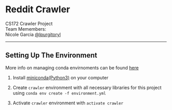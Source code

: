 # Reddit Crawler

CS172 Crawler Project  
Team Memembers:  
Nicole Garcia [@lpurgitoryl](https://github.com/lpurgitoryl)

---

## Setting Up The Environment

More info on managing conda envirnoments can be found [here](https://conda.io/projects/conda/en/latest/user-guide/tasks/manage-environments.html)

1) Install [miniconda(Python3)](https://conda.io/miniconda.html) on your computer

2) Create `crawler` environment with all necessary libraries for this project using
`conda env create -f environment.yml`

3) Activate `crawler` environment with
`activate crawler`
